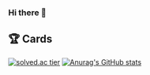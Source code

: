 ### Hi there 👋

<!--
**Soku3D/Soku3D** is a ✨ _special_ ✨ repository because its `README.md` (this file) appears on your GitHub profile.

Here are some ideas to get you started:

- 🔭 I’m currently working on ...
- 🌱 I’m currently learning ...
- 👯 I’m looking to collaborate on ...
- 🤔 I’m looking for help with ...
- 💬 Ask me about ...
- 📫 How to reach me: ...
- 😄 Pronouns: ...
- ⚡ Fun fact: ...
-->

## 🏆 Cards

[![solved.ac tier](http://mazassumnida.wtf/api/v2/generate_badge?boj=soku)](https://solved.ac/soku)
[![Anurag's GitHub stats](https://github-readme-stats.vercel.app/api?username=Soku3D)](https://github.com/Soku3D)
